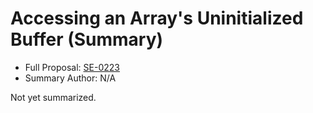 # Accessing an Array's Uninitialized Buffer (Summary)

* Full Proposal: [SE-0223](https://github.com/apple/swift-evolution/blob/main/proposals/0223-array-uninitialized-initializer.md)
* Summary Author: N/A

Not yet summarized.
